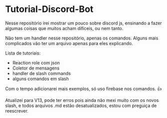 # Tutorial-Discord-Bot
Nesse repositório irei mostrar um pouco sobre discord js, ensinando a fazer algumas coisas que muitos acham difíceis, ou nem tanto.

Não tem um handler nesse repositório, apenas os comandos. Alguns mais complicados vão ter um arquivo apenas para eles explicando.

Lista de tutoriais:
- Reaction role com json
- Coletor de mensagens 
- handler de slash commands 
- alguns comandos em slash

Com o tempo adicionarei mais exemplos, só uso firebase nos comandos. 👍

Atualizei para V13, pode ter erros pois ainda não mexi muito com os novos slash, e todos arquivos .md estão desatualizados, estou com preguiça de reescrever.
